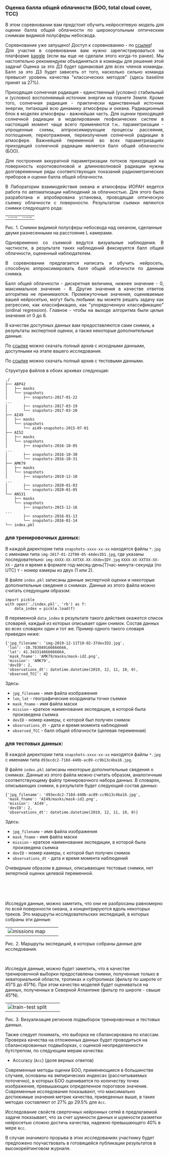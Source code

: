 ### Оценка балла общей облачности (БОО, total cloud cover, TCC)

<p style="text-align: justify">В этом соревновании вам предстоит обучить нейросетевую модель для оценки балла общей облачности по широкоугольным оптическим снимкам видимой полусферы небосвода.</p>

<p style="text-align: justify">
	Соревнование уже запущено! Доступ к соревнованию - по <a href="https://www.kaggle.com/t/fe1275693d67424ca957ef40905b2e00">ссылке</a>!<br />
	Для участия в соревновании вам нужно зарегистрироваться на платформе <a href="https://kaggle.com">kaggle</a> (если вы еще не сделали этого когда-то ранее). Мы настоятельно рекомендуем объединяться в команды для решения этой задачи! Оценка за это ДЗ будет одинаковая для всех членов команды. Балл за это ДЗ будет зависеть от того, насколько сильно команда превысит уровень качества "классических методов" (здесь baseline принят за 27%).
</p>


<p style="text-align: justify">Приходящая солнечная радиация - единственный (условно) стабильный и (условно) восполняемый источник энергии на планете Земля. Кроме того, солнечная радиация - практически единственный источник энергии, питающий всю динамику атмосферы и океана. Радиационный блок в моделях атмосферы - важнейшая часть. Для оценки приходящей солнечной радиации в моделировании геофизических систем в настоящий момент чаще всего применяются т.н.. параметризации - упрощенные схемы, аппроксимирующие процессы рассеяния, поглощения, переотражения, переизлучения солнечной радиации в атмосфере. Важнейшей переменной во всех параметризациях приходящей солнечной радиации является балл общей облачности (БОО).</p>

<p style="text-align: justify">
Для построения аккуратной параметризации потоков приходящей на поверхность коротковолновой и длинноволновой радиации нужны долговременные ряды соответствующих показаний радиометрических приборов и оценки балла общей облачности.
</p>

<p style="text-align: justify">
В Лаборатории взаимодействия океана и атмосферы ИОРАН ведется работа по автоматизации наблюдений за облачностью. Для этого была разработана и апробирована установка, проводящая оптическую съемку облачности с поверхности. Результатом съемки являются снимки следующего рода:
</p>

<table>
    <tr>
        <td width="50%">
            <img src="./img/img-2016-10-22T10-18-13devID1.jpg" alt="All-sky image" style="zoom:25%;" />
        </td>
        <td width="50%">
            <img src="./img/img-2016-10-22T10-18-13devID2.jpg" alt="All-sky image" style="zoom:25%;" />
        </td>
    </tr>
</table>

Рис. 1. Снимки видимой полусферы небосвода над океаном, сделанные двумя разнесенными на расстояние L камерами.

<p style="text-align: justify">
Одновременно со съемкой ведутся визуальные наблюдения. В частности, в результате таких наблюдений фиксируется балл общей облачности, оцененный наблюдателем.
</p>
<p style="text-align: justify">
В соревновании предлагается написать и обучить нейросеть, способную аппроксимировать балл общей облачности по данным снимка.
</p>
<p style="text-align: justify">
Балл общей облачности - дискретная величина, нижнее значение - 0, максимальное значение - 8. Другие значения в качестве ответов алгоритма не принимаются. Промежуточные значения, оцениваемые вашей нейросетью, могут быть любыми: вы можете решать задачу как регрессию, как классификацию, как "упорядоченную классификацию" (ordinal regression). Главное - чтобы на выходе алгоритма были целые значения от 0 до 8.
</p>

В качестве доступных данных вам предоставляются сами снимки, а результаты экспертной оценки, а также некоторые дополнительные данные.

По [ссылке](https://www.dropbox.com/s/nyy2q2zb1bkw3mi/train.tar.gz) можно скачать полный архив с исходными данными, доступными на этапе вашего исследования.

По [ссылке](https://www.dropbox.com/s/a9k38jd1keuwnnv/test.tar.gz) можно скачать полный архив с тестовыми данными.

Структура файлов в обоих архивах следующая:

```
./
├── ABP42
│   ├── masks
│   └── snapshots
│       ├── snapshots-2017-01-22
...
│       ├── snapshots-2017-03-19
│       └── snapshots-2017-03-20
├── AI49
│   ├── masks
│   └── snapshots
│       └── ai49-snapshots-2015-07-01
├── AI52
│   ├── masks
│   └── snapshots
│       ├── snapshots-2016-10-05
...
│       ├── snapshots-2016-10-30
│       └── snapshots-2016-10-31
├── AMK79
│   ├── masks
│   └── snapshots
│       ├── snapshots-2019-12-10
...
│       ├── snapshots-2020-01-03
│       └── snapshots-2020-01-05
└── ANS31
    ├── masks
    └── snapshots
        ├── snapshots-2015-12-16
...
        ├── snapshots-2016-01-13
        └── snapshots-2016-01-14
└── index.pkl
```

### для тренировочных данных:

В каждой директории типа `snapshots-xxxx-xx-xx` находятся файлы `*.jpg` с именами типа `img-2017-01-22T00-05-44devID1.jpg`, где указаны последовательно: `img-XXXX-XX-XXTXX-XX-XXdevIDY.jpg`
`XXXX-XX-XXTXX-XX-XX` - дата и время в формате год-месяц-день(T)час-минута-секунда (по UTC)
`Y` - номер камеры из двух (1 или 2).

В файле `index.pkl` записаны данные экспертной оценки и некоторые дополнительные сведения о снимках. Данные из этого файла можно считать следующим образом:

```
import pickle
with open('./index.pkl', 'rb') as f:
    data_index = pickle.load(f)
```

В переменной `data_index` в результате такого действия окажется список словарей, каждый из которых описывает один снимок. Состав данных во всех словарях один и тот же. Пример одного такого словаря приведен ниже:

```
{'jpg_filename': 'img-2019-12-11T10-02-37devID2.jpg',
 'lon': -10.783049166666666,
 'lat': 41.343314666666664,
 'mask_fname': 'AMK79/masks/mask-id2.png',
 'mission': 'AMK79',
 'devID': 2,
 'observations_dt': datetime.datetime(2019, 12, 11, 10, 0),
 'observed_TCC': 4}
```

Здесь:
- `jpg_filename` - имя файла изображения
- `lon`, `lat` - географические координаты точки съемки
- `mask_fname` - имя файла маски
- `mission` - краткое наименование экспедиции, в которой была произведена съемка
- `devID` - номер камеры, с которой был получен снимок
- `observations_dt` - дата и время момента наблюдений
- `observed_TCC` - балл общей облачности (целевая переменная)



### для тестовых данных:

В каждой директории типа `snapshots-xxxx-xx-xx` находятся файлы `*.jpg` с именами типа `d93ecdc2-718d-440b-ac89-cc9b13c4ba16.jpg`.

В файле `index.pkl` записаны некоторые дополнительные сведения о снимках. Данные из этого файла можно считать образом, аналогичным соответствующему файлу тренировочного набора данных.
В словарях, описывающих снимки, в результате будет следующий состав данных:

```
{'jpg_filename': 'd93ecdc2-718d-440b-ac89-cc9b13c4ba16.jpg',
 'mask_fname': 'AI49/masks/mask-id2.png',
 'mission': 'AI49',
 'devID': 2,
 'observations_dt': datetime.datetime(2019, 12, 11, 10, 0)}
```

Здесь:
- `jpg_filename` - имя файла изображения
- `mask_fname` - имя файла маски
- `mission` - краткое наименование экспедиции, в которой была произведена съемка
- `devID` - номер камеры, с которой был получен снимок
- `observations_dt` - дата и время момента наблюдений

Очевидным образом в данных, описывающих тестовые снимки, нет экпертной оценки целевой переменной.

<br /><br />
<br />

Исследуя данные, можно заметить, что они не разбросаны равномерно по всей поверхности океана, а концентрируются вдоль некоторых треков. Это маршруты исследовательских экспедиций, в которых собраны эти данные:

<table>
    <tr>
        <td width="80%">
            <img src="./img/maps.png" alt="missions map" />
        </td>
    </tr>
</table>

Рис. 2. Маршруты экспедиций, в которых собраны данные для исследования.

<br />

Исследуя данные, можно будет заметить, что в качестве тренировочной выборки предоставлены снимки, полученные только в экваториальной области, тропиках и субтропиках (фильтр по широте от 45°S до 45°N). При этом качество моделей будет оцениваться на данных, полученных в Северной Атлантике (фильтр по широте - свыше 45°N).

<table>
    <tr>
        <td width="80%">
            <img src="./img/train-test-split-geo.png" alt="train-test split" />
        </td>
    </tr>
</table>

Рис. 3. Визуализация регионов подвыборок тренировочных и тестовых данных.



Также следует понимать, что выборка не сбалансирована по классам. Проверка качества на отложенных данных будет проводиться на сбалансированных подвыборках, с оценкой неопределенности бутстрепом, по следующим мерам качества:

- Accuracy (`Acc`) (доля верных ответов)

Современные методы оценки БОО, применяющиеся в большинстве случаев, основаны на эмпирических индексах (рассчитываемых поточечно), в которых БОО оценивается по количеству точек изображения, превышающих определенное пороговое значение. Современные исследования показывают, что максимально достижимые значения метрик качества, приведенных выше, в таких методах составляют от 27% до 29.5% для `Acc`.

Исследование свойств сверточных нейронных сетей в предлагаемой задаче показывает, что за счет шумности данных и шумности разметки нейросетью сложно достичь качества, надежно превышающего 40% в мере `Acc`.

В случае значимого прорыва в этих исследованиях участнику будет предложено поучаствовать в готовящейся публикации результатов в высокорейтинговом журнале.
